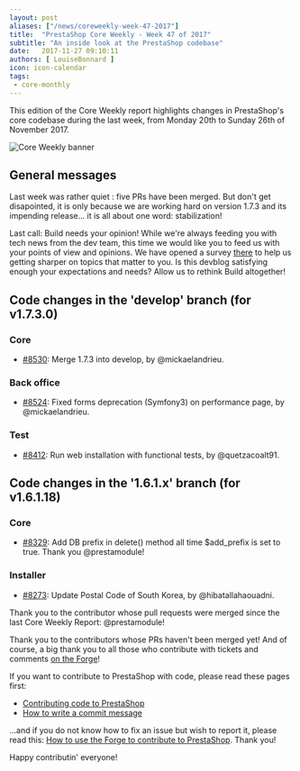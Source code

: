```yaml
---
layout: post
aliases: ["/news/coreweekly-week-47-2017"]
title:  "PrestaShop Core Weekly - Week 47 of 2017"
subtitle: "An inside look at the PrestaShop codebase"
date:   2017-11-27 09:10:11
authors: [ LouiseBonnard ]
icon: icon-calendar
tags:
 - core-monthly
---
```


This edition of the Core Weekly report highlights changes in PrestaShop's core codebase during the last week, from Monday 20th to Sunday 26th of November 2017.

![Core Weekly banner](/assets/images/2017/04/core_weekly_banner.jpg)


## General messages

Last week was rather quiet : five PRs have been merged. But don't get disapointed, it is only because we are working hard on version 1.7.3 and its impending release... it is all about one word: stabilization!

Last call: Build needs your opinion! While we're always feeding you with tech news from the dev team, this time we would like you to feed us with your points of view and opinions. We have opened a survey [there](http://build.prestashop.com/news/uncle-build-wants-you) to help us getting sharper on topics that matter to you. Is this devblog satisfying enough your expectations and needs? Allow us to rethink Build altogether!


## Code changes in the 'develop' branch (for v1.7.3.0)

### Core

* [#8530](https://github.com/PrestaShop/PrestaShop/pull/8530): Merge 1.7.3 into develop, by @mickaelandrieu.


### Back office

* [#8524](https://github.com/PrestaShop/PrestaShop/pull/8524): Fixed forms deprecation (Symfony3) on performance page, by @mickaelandrieu.


### Test

* [#8412](https://github.com/PrestaShop/PrestaShop/pull/8412): Run web installation with functional tests, by @quetzacoalt91.


## Code changes in the '1.6.1.x' branch (for v1.6.1.18)

### Core

* [#8329](https://github.com/PrestaShop/PrestaShop/pull/8329): Add DB prefix in delete() method all time $add_prefix is set to true. Thank you @prestamodule!


### Installer

* [#8273](https://github.com/PrestaShop/PrestaShop/pull/8273): Update Postal Code of South Korea, by @hibatallahaouadni.

Thank you to the contributor whose pull requests were merged since the last Core Weekly Report: @prestamodule!

Thank you to the contributors whose PRs haven't been merged yet! And of course, a big thank you to all those who contribute with tickets and comments [on the Forge](http://forge.prestashop.com/)!

If you want to contribute to PrestaShop with code, please read these pages first:

 * [Contributing code to PrestaShop](http://doc.prestashop.com/display/PS16/Contributing+code+to+PrestaShop)
 * [How to write a commit message](http://doc.prestashop.com/display/PS16/How+to+write+a+commit+message)

...and if you do not know how to fix an issue but wish to report it, please read this: [How to use the Forge to contribute to PrestaShop](http://doc.prestashop.com/display/PS16/How+to+use+the+Forge+to+contribute+to+PrestaShop). Thank you!

Happy contributin' everyone!

